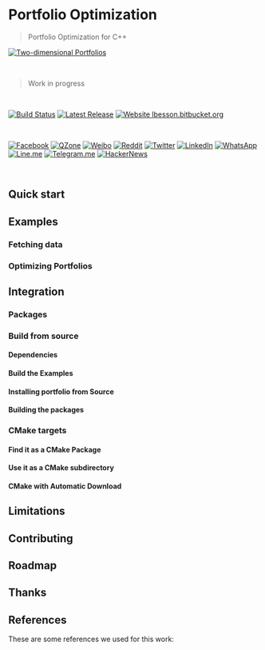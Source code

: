 # Portfolio Optimization

> Portfolio Optimization for C++

[![Two-dimensional Portfolios](https://miro.medium.com/max/864/1*0ovji7rt3JQYo9ILXEsNOw.png)](https://alandefreitas.github.io/portfolio/)

<br/>

> Work in progress

<br/>

[![Build Status](https://img.shields.io/github/workflow/status/alandefreitas/portfolio/Build?event=push&label=Build&logo=Github-Actions)](https://github.com/alandefreitas/portfolio/actions?query=workflow%3ABuild+event%3Apush)
[![Latest Release](https://img.shields.io/github/release/alandefreitas/portfolio.svg?label=Download)](https://GitHub.com/alandefreitas/portfolio/releases/)
[![Website lbesson.bitbucket.org](https://img.shields.io/website-up-down-green-red/http/alandefreitas.github.io/portfolio.svg?label=Documentation)](https://alandefreitas.github.io/portfolio/)

<br/>



<!-- https://github.com/bradvin/social-share-urls -->
[![Facebook](https://img.shields.io/twitter/url/http/shields.io.svg?style=social&label=Share+on+Facebook&logo=facebook)](https://www.facebook.com/sharer/sharer.php?t=Portfolio%20Optimization%20C%2B%2B&u=https://github.com/alandefreitas/portfolio/)
[![QZone](https://img.shields.io/twitter/url/http/shields.io.svg?style=social&label=Share+on+QZone&logo=qzone)](http://sns.qzone.qq.com/cgi-bin/qzshare/cgi_qzshare_onekey?url=https://github.com/alandefreitas/portfolio/&title=Portfolio%20Optimization%20C%2B%2B&summary=Portfolio%20Optimization%20C%2B%2B)
[![Weibo](https://img.shields.io/twitter/url/http/shields.io.svg?style=social&label=Share+on+Weibo&logo=sina-weibo)](http://sns.qzone.qq.com/cgi-bin/qzshare/cgi_qzshare_onekey?url=https://github.com/alandefreitas/portfolio/&title=Portfolio%20Optimization%20C%2B%2B&summary=Portfolio%20Optimization%20C%2B%2B)
[![Reddit](https://img.shields.io/twitter/url/http/shields.io.svg?style=social&label=Share+on+Reddit&logo=reddit)](http://www.reddit.com/submit?url=https://github.com/alandefreitas/portfolio/&title=Portfolio%20Optimization%20C%2B%2B)
[![Twitter](https://img.shields.io/twitter/url/http/shields.io.svg?label=Share+on+Twitter&style=social)](https://twitter.com/intent/tweet?text=Portfolio%20Optimization%20C%2B%2B&url=https://github.com/alandefreitas/portfolio/&hashtags=MOO,MultiObjectiveOptimization,Cpp,ScientificComputing,Optimization,Developers)
[![LinkedIn](https://img.shields.io/twitter/url/http/shields.io.svg?style=social&label=Share+on+LinkedIn&logo=linkedin)](https://www.linkedin.com/shareArticle?mini=false&url=https://github.com/alandefreitas/portfolio/&title=Portfolio%20Optimization%20C%2B%2B)
[![WhatsApp](https://img.shields.io/twitter/url/http/shields.io.svg?style=social&label=Share+on+WhatsApp&logo=whatsapp)](https://api.whatsapp.com/send?text=Portfolio%20Optimization%20C%2B%2B:+https://github.com/alandefreitas/portfolio/)
[![Line.me](https://img.shields.io/twitter/url/http/shields.io.svg?style=social&label=Share+on+Line.me&logo=line)](https://lineit.line.me/share/ui?url=https://github.com/alandefreitas/portfolio/&text=Portfolio%20Optimization%20C%2B%2B)
[![Telegram.me](https://img.shields.io/twitter/url/http/shields.io.svg?style=social&label=Share+on+Telegram.me&logo=telegram)](https://telegram.me/share/url?url=https://github.com/alandefreitas/portfolio/&text=Portfolio%20Optimization%20C%2B%2B)
[![HackerNews](https://img.shields.io/twitter/url/http/shields.io.svg?style=social&label=Share+on+HackerNews&logo=y-combinator)](https://news.ycombinator.com/submitlink?u=https://github.com/alandefreitas/portfolio/&t=Portfolio%20Optimization%20C%2B%2B)

<br/>

<!-- START doctoc generated TOC please keep comment here to allow auto update -->
<!-- DON'T EDIT THIS SECTION, INSTEAD RE-RUN doctoc TO UPDATE -->
<!-- END doctoc generated TOC please keep comment here to allow auto update -->

## Quick start

## Examples

### Fetching data

### Optimizing Portfolios

## Integration

### Packages

### Build from source

#### Dependencies

#### Build the Examples

#### Installing portfolio from Source

#### Building the packages

### CMake targets

#### Find it as a CMake Package

#### Use it as a CMake subdirectory

#### CMake with Automatic Download

## Limitations

## Contributing

## Roadmap

## Thanks

## References

These are some references we used for this work:

